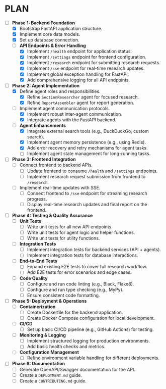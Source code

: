 # PLAN

- [ ] **Phase 1: Backend Foundation**
  - [x] Bootstrap FastAPI application structure.
  - [x] Implement core data models.
  - [x] Set up database connection.
  - [ ] **API Endpoints & Error Handling**
    - [x] Implement `/health` endpoint for application status.
    - [x] Implement `/settings` endpoint for frontend configuration.
    - [x] Implement `/research` endpoint for submitting research requests.
    - [x] Implement `/sse` endpoint for real-time research updates.
    - [x] Implement global exception handling for FastAPI.
    - [x] Add comprehensive logging for all API endpoints.

- [ ] **Phase 2: Agent Implementation**
  - [x] Define agent roles and responsibilities.
    - [x] Refine `SectionResearcher` agent for focused research.
    - [x] Refine `ReportAssembler` agent for report generation.
  - [ ] Implement agent communication protocols.
    - [x] Implement robust inter-agent communication.
    - [x] Integrate agents with the FastAPI backend.
  - [ ] **Agent Enhancements**
    - [x] Integrate external search tools (e.g., DuckDuckGo, custom search).
    - [x] Implement agent memory persistence (e.g., using Redis).
    - [x] Add error recovery and retry mechanisms for agent tasks.
    - [ ] Implement agent state management for long-running tasks.

- [ ] **Phase 3: Frontend Integration**
  - [ ] Connect frontend to backend APIs.
    - [ ] Update frontend to consume `/health` and `/settings` endpoints.
    - [ ] Implement research request submission from frontend to `/research`.
  - [ ] Implement real-time updates with SSE.
    - [ ] Connect frontend to `/sse` endpoint for streaming research progress.
    - [ ] Display real-time research updates and final report on the frontend.

- [ ] **Phase 4: Testing & Quality Assurance**
  - [ ] **Unit Tests**
    - [ ] Write unit tests for all new API endpoints.
    - [ ] Write unit tests for agent logic and helper functions.
    - [ ] Write unit tests for utility functions.
  - [ ] **Integration Tests**
    - [ ] Implement integration tests for backend services (API + agents).
    - [ ] Implement integration tests for database interactions.
  - [ ] **End-to-End Tests**
    - [ ] Expand existing E2E tests to cover full research workflow.
    - [ ] Add E2E tests for error scenarios and edge cases.
  - [ ] **Code Quality**
    - [ ] Configure and run code linting (e.g., Black, Flake8).
    - [ ] Configure and run type checking (e.g., MyPy).
    - [ ] Ensure consistent code formatting.

- [ ] **Phase 5: Deployment & Operations**
  - [ ] **Containerization**
    - [ ] Create Dockerfile for the backend application.
    - [ ] Create Docker Compose configuration for local development.
  - [ ] **CI/CD**
    - [ ] Set up basic CI/CD pipeline (e.g., GitHub Actions) for testing.
  - [ ] **Monitoring & Logging**
    - [ ] Implement structured logging for production environments.
    - [ ] Add basic health checks and metrics.
  - [ ] **Configuration Management**
    - [ ] Refine environment variable handling for different deployments.

- [ ] **Phase 6: Documentation**
  - [ ] Generate OpenAPI/Swagger documentation for the API.
  - [ ] Create a `DEPLOYMENT.md` guide.
  - [ ] Create a `CONTRIBUTING.md` guide.